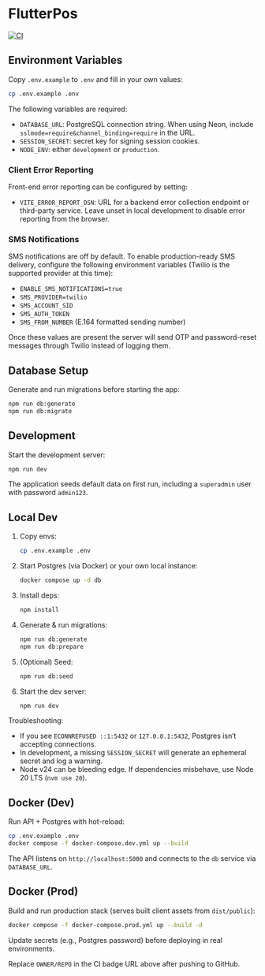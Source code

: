 # FlutterPos

[![CI](https://github.com/OWNER/REPO/actions/workflows/ci.yml/badge.svg)](https://github.com/OWNER/REPO/actions/workflows/ci.yml)

## Environment Variables

Copy `.env.example` to `.env` and fill in your own values:

```bash
cp .env.example .env
```

The following variables are required:

- `DATABASE_URL`: PostgreSQL connection string. When using Neon, include `sslmode=require&channel_binding=require` in the URL.
- `SESSION_SECRET`: secret key for signing session cookies.
- `NODE_ENV`: either `development` or `production`.

### Client Error Reporting

Front-end error reporting can be configured by setting:

- `VITE_ERROR_REPORT_DSN`: URL for a backend error collection endpoint or third-party service. Leave unset in local development to disable error reporting from the browser.

### SMS Notifications

SMS notifications are off by default. To enable production-ready SMS delivery, configure the following environment variables (Twilio is the supported provider at this time):

- `ENABLE_SMS_NOTIFICATIONS=true`
- `SMS_PROVIDER=twilio`
- `SMS_ACCOUNT_SID`
- `SMS_AUTH_TOKEN`
- `SMS_FROM_NUMBER` (E.164 formatted sending number)

Once these values are present the server will send OTP and password-reset messages through Twilio instead of logging them.

## Database Setup

Generate and run migrations before starting the app:

```bash
npm run db:generate
npm run db:migrate
```

## Development

Start the development server:

```bash
npm run dev
```

The application seeds default data on first run, including a `superadmin` user with password `admin123`.

## Local Dev

1. Copy envs:
   ```bash
   cp .env.example .env
   ```

2. Start Postgres (via Docker) or your own local instance:

   ```bash
   docker compose up -d db
   ```

3. Install deps:

   ```bash
   npm install
   ```

4. Generate & run migrations:

   ```bash
   npm run db:generate
   npm run db:prepare
   ```

5. (Optional) Seed:

   ```bash
   npm run db:seed
   ```

6. Start the dev server:

   ```bash
   npm run dev
   ```

Troubleshooting:

* If you see `ECONNREFUSED ::1:5432` or `127.0.0.1:5432`, Postgres isn’t accepting connections.
* In development, a missing `SESSION_SECRET` will generate an ephemeral secret and log a warning.
* Node v24 can be bleeding edge. If dependencies misbehave, use Node 20 LTS (`nvm use 20`).

## Docker (Dev)

Run API + Postgres with hot-reload:

```bash
cp .env.example .env
docker compose -f docker-compose.dev.yml up --build
```

The API listens on `http://localhost:5000` and connects to the `db` service via `DATABASE_URL`.

## Docker (Prod)

Build and run production stack (serves built client assets from `dist/public`):

```bash
docker compose -f docker-compose.prod.yml up --build -d
```

Update secrets (e.g., Postgres password) before deploying in real environments.

Replace `OWNER/REPO` in the CI badge URL above after pushing to GitHub.
